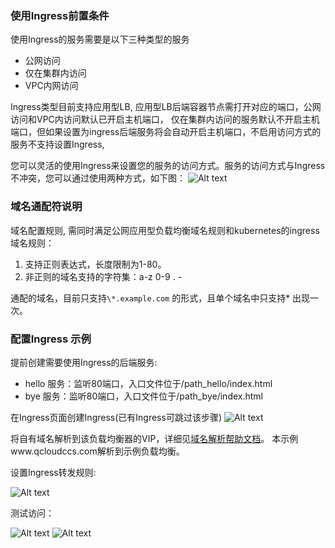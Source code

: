 ### 使用Ingress前置条件
使用Ingress的服务需要是以下三种类型的服务

- 公网访问
- 仅在集群内访问
- VPC内网访问

Ingress类型目前支持应用型LB, 应用型LB后端容器节点需打开对应的端口，公网访问和VPC内访问默认已开启主机端口， 仅在集群内访问的服务默认不开启主机端口，但如果设置为ingress后端服务将会自动开启主机端口，不启用访问方式的服务不支持设置Ingress,

您可以灵活的使用Ingress来设置您的服务的访问方式。服务的访问方式与Ingress不冲突，您可以通过使用两种方式，如下图：
![Alt text][roledemo]

### 域名通配符说明
域名配置规则, 需同时满足公网应用型负载均衡域名规则和kubernetes的ingress域名规则：
1. 支持正则表达式，长度限制为1-80。
2. 非正则的域名支持的字符集：a-z 0-9 . -

通配的域名，目前只支持`\*.example.com` 的形式，且单个域名中只支持* 出现一次。

### 配置Ingress 示例

提前创建需要使用Ingress的后端服务:

- hello 服务：监听80端口，入口文件位于/path_hello/index.html
- bye 服务：监听80端口，入口文件位于/path_bye/index.html

在Ingress页面创建Ingress(已有Ingress可跳过该步骤)
![Alt text][create]

将自有域名解析到该负载均衡器的VIP，详细见[域名解析帮助文档](http://tce.fsphere.cn/document/product/302/3446)。
本示例www.qcloudccs.com解析到示例负载均衡。

设置Ingress转发规则:

![Alt text][set]

测试访问：

![Alt text](http://imgcache.tce.fsphere.cn/static/mc.qcloudimg.com/static/img/4160d18aad9fd9d0da7b69cabce9f2f9/%7BEF8EA5D8-4859-4008-9E3C-B98E7E25AAAF%7D.png)
![Alt text](http://imgcache.tce.fsphere.cn/static/mc.qcloudimg.com/static/img/47d9eca8fef9f7c492c4033d8080a0ae/%7B1700D9DE-417D-4F3E-8E9E-0883FA9A5C5C%7D.png)




[roledemo]:http://imgcache.tce.fsphere.cn/static/mc.qcloudimg.com/static/img/fa7048f3ab7dc6aad9aa554b39b158a6/%7B7487A7E3-8BDD-44CB-81F9-38631784E0F0%7D.png
[create]:http://imgcache.tce.fsphere.cn/static/mc.qcloudimg.com/static/img/6dc5400d69b00794787bcfda3dd231bf/%7BE8312885-54E0-4D25-AFCA-59B6E2CA74C2%7D.png
[set]:http://imgcache.tce.fsphere.cn/static/mc.qcloudimg.com/static/img/b5cec3c1703b0a69bad15b7477d10017/%7B4833E8A7-E8E7-4FA9-81D3-50A2291F4E42%7D.png
